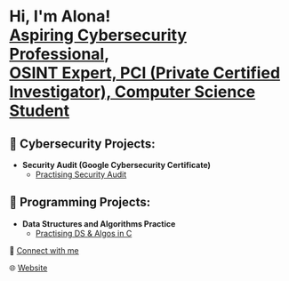 <h1>Hi, I'm Alona! <br/><a href="https://github.com/alon-asma-tko">Aspiring Cybersecurity Professional</a>, 
  <br/><a href="https://www.linkedin.com/in/alona-smatko-1a93a3aa/">OSINT Expert, PCI (Private Certified Investigator), Computer Science Student</a>
  
 

<h2>📂 Cybersecurity Projects:</h2>

- <b>Security Audit (Google Cybersecurity Certificate)</b>
  - [Practising Security Audit](https://github.com/?)


<h2>📂 Programming Projects:</h2>

- <b>Data Structures and Algorithms Practice</b>
  - [Practising DS & Algos in C](https://github.com/?)





🔗 <span/><a href="https://www.linkedin.com/in/alona-smatko-1a93a3aa/">Connect with me</a>



🌐 <span/><a href="https://alon-asma-tko.github.io/">Website</a>

